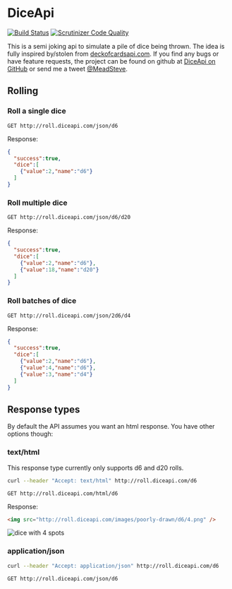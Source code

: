 # DiceApi
[![Build Status](https://travis-ci.org/meadsteve/DiceApi.svg?branch=master)](https://travis-ci.org/meadsteve/DiceApi)
[![Scrutinizer Code Quality](https://scrutinizer-ci.com/g/meadsteve/DiceApi/badges/quality-score.png?b=master)](https://scrutinizer-ci.com/g/meadsteve/DiceApi/?branch=master)

This is a semi joking api to simulate a pile of dice being thrown. The idea is fully inspired by/stolen from [deckofcardsapi.com](http://deckofcardsapi.com/). If you find any bugs or have feature requests, the project can be found on github at [DiceApi on GitHub](https://github.com/meadsteve/DiceApi/) or send me a tweet [@MeadSteve](https://twitter.com/MeadSteve).

## Rolling 
### Roll a single dice
```GET http://roll.diceapi.com/json/d6```

Response:
```json
{
  "success":true,
  "dice":[
    {"value":2,"name":"d6"}
  ]
}
```


### Roll multiple dice
```GET http://roll.diceapi.com/json/d6/d20```

Response:
```json
{
  "success":true,
  "dice":[
    {"value":2,"name":"d6"},
    {"value":18,"name":"d20"}
  ]
}
```

### Roll batches of dice
```GET http://roll.diceapi.com/json/2d6/d4```

Response:
```json
{
  "success":true,
  "dice":[
    {"value":2,"name":"d6"},
    {"value":4,"name":"d6"},
    {"value":3,"name":"d4"}
  ]
}
```
## Response types
By default the API assumes you want an html response. You have other options though:

### text/html
This response type currently only supports d6 and d20 rolls.

```bash
curl --header "Accept: text/html" http://roll.diceapi.com/d6
```

`GET http://roll.diceapi.com/html/d6`

Response:
```html
<img src="http://roll.diceapi.com/images/poorly-drawn/d6/4.png" />
```
![dice with 4 spots](http://roll.diceapi.com/images/poorly-drawn/d6/4.png)

### application/json

```bash
curl --header "Accept: application/json" http://roll.diceapi.com/d6
```

`GET http://roll.diceapi.com/json/d6`
